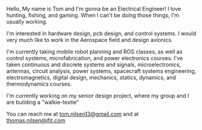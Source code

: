Hello, My name is Tom and I'm gonna be an Electrical Engineer! I love hunting, fishing, and gaming. When I can't be doing those things, I'm usually working.

I'm interested in hardware design, pcb design, and control systems. I would very much like to work in the Aerospace field and design avionics.

I'm currently taking mobile robot planning and ROS classes, as well as control systems, microfabrication, and power electronics courses. I've taken continuous and discrete 
systems and signals, microelectronics, antennas, circuit analysis, power systems, spacecraft systems engineering, electromagnetics, digital design, mechanics, statics, 
dynamics, and thermodynamics courses.

I'm currently working on my senior design project, where my group and I are building a "walkie-textie"

You can reach me at tom.nilsen13@gmail.com and at thomas.nilsen@ifit.com
